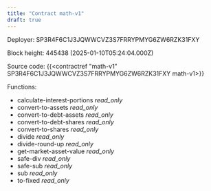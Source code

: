 ```yaml
---
title: "Contract math-v1"
draft: true
---
```

Deployer: SP3R4F6C1J3JQWWCVZ3S7FRRYPMYG6ZW6RZK31FXY


 



Block height: 445438 (2025-01-10T05:24:04.000Z)

Source code: {{<contractref "math-v1" SP3R4F6C1J3JQWWCVZ3S7FRRYPMYG6ZW6RZK31FXY math-v1>}}

Functions:

* calculate-interest-portions _read_only_
* convert-to-assets _read_only_
* convert-to-debt-assets _read_only_
* convert-to-debt-shares _read_only_
* convert-to-shares _read_only_
* divide _read_only_
* divide-round-up _read_only_
* get-market-asset-value _read_only_
* safe-div _read_only_
* safe-sub _read_only_
* sub _read_only_
* to-fixed _read_only_
